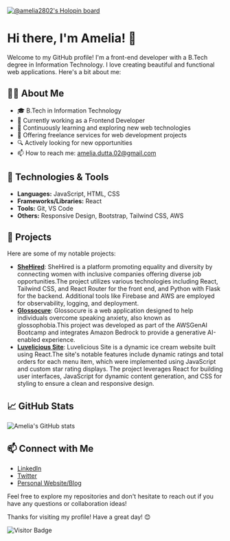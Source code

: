 [![@amelia2802's Holopin board](https://holopin.io/api/user/board?user=amelia2802)](https://holopin.io/@amelia2802)
# Hi there, I'm Amelia! 👋

Welcome to my GitHub profile! I'm a front-end developer with a B.Tech degree in Information Technology. I love creating beautiful and functional web applications. Here's a bit about me:

## 🧑‍💻 About Me

- 🎓 B.Tech in Information Technology
- 💼 Currently working as a Frontend Developer
- 🌱 Continuously learning and exploring new web technologies
- 🚀 Offering freelance services for web development projects
- 🔍 Actively looking for new opportunities
- 📫 How to reach me: [amelia.dutta.02@gmail.com](mailto:amelia.dutta.02@gmail.com)

## 🔧 Technologies & Tools

- **Languages:** JavaScript, HTML, CSS
- **Frameworks/Libraries:** React
- **Tools:** Git, VS Code
- **Others:** Responsive Design, Bootstrap, Tailwind CSS, AWS

## 🚀 Projects

Here are some of my notable projects:

- [**SheHired**](https://github.com/amelia2802/SheHired): SheHired is a platform promoting equality and diversity by connecting women with inclusive companies offering diverse job opportunities.The project utilizes various technologies including React, Tailwind CSS, and React Router for the front end, and Python with Flask for the backend. Additional tools like Firebase and AWS are employed for observability, logging, and deployment.
- [**Glossocure**](https://github.com/amelia2802/glossocure): Glossocure is a web application designed to help individuals overcome speaking anxiety, also known as glossophobia.This project was developed as part of the AWSGenAI Bootcamp and integrates Amazon Bedrock to provide a generative AI-enabled experience. 
- [**Luvelicious Site**](https://github.com/amelia2802/ice-cream-site): Luvelicious Site is a dynamic ice cream website built using React.The site's notable features include dynamic ratings and total orders for each menu item, which were implemented using JavaScript and custom star rating displays. The project leverages React for building user interfaces, JavaScript for dynamic content generation, and CSS for styling to ensure a clean and responsive design.

## 📈 GitHub Stats

![Amelia's GitHub stats](https://github-readme-stats.vercel.app/api?username=amelia2802&show_icons=true&theme=radical)

## 📫 Connect with Me

- [LinkedIn](https://linkedin.com/in/ameliadutta)
- [Twitter](https://twitter.com/ameliadutta)
- [Personal Website/Blog](https://ameliadutta.netlify.app/)

Feel free to explore my repositories and don't hesitate to reach out if you have any questions or collaboration ideas!

Thanks for visiting my profile! Have a great day! 😊

![Visitor Badge](https://visitor-badge.laobi.icu/badge?page_id=amelia2802.amelia2802)
